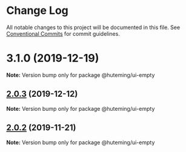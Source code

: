 # Change Log

All notable changes to this project will be documented in this file.
See [Conventional Commits](https://conventionalcommits.org) for commit guidelines.

# 3.1.0 (2019-12-19)

**Note:** Version bump only for package @huteming/ui-empty





## [2.0.3](https://github.com/huteming/huteming-ui/compare/@huteming/ui-empty@2.0.2...@huteming/ui-empty@2.0.3) (2019-12-12)

**Note:** Version bump only for package @huteming/ui-empty





## [2.0.2](https://github.com/huteming/huteming-ui/compare/@huteming/ui-empty@2.0.1...@huteming/ui-empty@2.0.2) (2019-11-21)

**Note:** Version bump only for package @huteming/ui-empty
